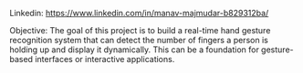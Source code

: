 Linkedin:  https://www.linkedin.com/in/manav-majmudar-b829312ba/

Objective:
The goal of this project is to build a real-time hand gesture recognition system that can detect the number of fingers a person is holding up and display it dynamically. 
This can be a foundation for gesture-based interfaces or interactive applications.
